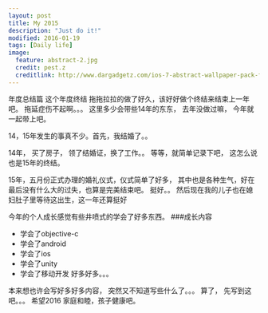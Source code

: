 ```yaml
---
layout: post
title: My 2015
description: "Just do it!"
modified: 2016-01-19
tags: [Daily life]
image:
  feature: abstract-2.jpg
  credit: pest.z
  creditlink: http://www.dargadgetz.com/ios-7-abstract-wallpaper-pack-for-iphone-5-and-ipod-touch-retina/
---
```

年度总结篇
这个年度终结 拖拖拉拉的做了好久，该好好做个终结来结束上一年吧。 拖延症伤不起啊。。。  这里多少会带些14年的东东， 去年没做过嘛， 今年就一起带上吧。

14，15年发生的事真不少。首先，我结婚了。。

14年， 买了房子， 领了结婚证，换了工作。。 等等，就简单记录下吧， 这怎么说也是15年的终结。

15年，五月份正式办理的婚礼仪式，仪式简单了好多， 其中也是各种生气，好在最后没有什么大的过失，也算是完美结束吧。 挺好。。
然后现在我的儿子也在媳妇肚子里等待这出生，这一年还算挺好

今年的个人成长感觉有些井喷式的学会了好多东西。
###成长内容
* 学会了objective-c
* 学会了android
* 学会了ios
* 学会了unity
* 学会了移动开发
好多好多。。。


本来想也许会写好多好多内容， 突然又不知道写些什么了。。。 算了， 先写到这吧。。。 希望2016 家庭和睦，孩子健康吧。
